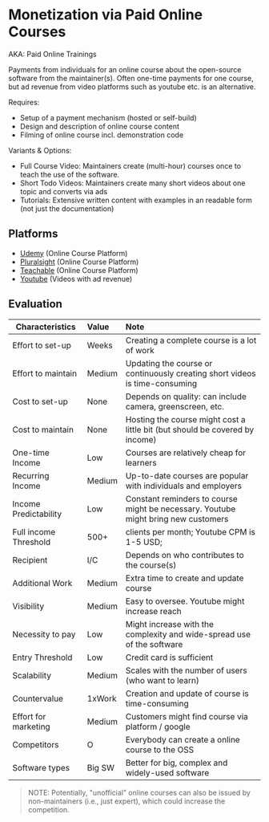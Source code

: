 # Monetization via Paid Online Courses
AKA: Paid Online Trainings

Payments from individuals for an online course about the open-source software from the maintainer(s).
Often one-time payments for one course, but ad revenue from video platforms such as youtube etc. is an alternative.

Requires:
* Setup of a payment mechanism (hosted or self-build)
* Design and description of online course content
* Filming of online course incl. demonstration code

Variants & Options:
* Full Course Video: Maintainers create (multi-hour) courses once to teach the use of the software.
* Short Todo Videos: Maintainers create many short videos about one topic and converts via ads
* Tutorials: Extensive written content with examples in an readable form (not just the documentation)

## Platforms
* [Udemy](https://www.udemy.com/) (Online Course Platform)
* [Pluralsight](https://www.pluralsight.com/) (Online Course Platform)
* [Teachable](https://teachable.com/) (Online Course Platform)
* [Youtube](https://www.youtube.com/) (Videos with ad revenue)

## Evaluation

| Characteristics                   | Value  | Note |
| --------------------------------- |:------ |:---- |
| Effort to set-up                  | Weeks  | Creating a complete course is a lot of work
| Effort to maintain                | Medium | Updating the course or continuously creating short videos is time-consuming
| Cost to set-up                    | None   | Depends on quality: can include camera, greenscreen, etc.
| Cost to maintain                  | None   | Hosting the course might cost a little bit (but should be covered by income)
| One-time Income                   | Low    | Courses are relatively cheap for learners
| Recurring Income                  | Medium | Up-to-date courses are popular with individuals and employers
| Income Predictability             | Low    | Constant reminders to course might be necessary. Youtube might bring new customers
| Full income Threshold             | 500+   | clients per month; Youtube CPM is 1-5 USD; 
| Recipient                         | I/C    | Depends on who contributes to the course(s)
| Additional Work                   | Medium | Extra time to create and update course
| Visibility                        | Medium | Easy to oversee. Youtube might increase reach
| Necessity to pay                  | Low    | Might increase with the complexity and wide-spread use of the software
| Entry Threshold                   | Low    | Credit card is sufficient
| Scalability                       | Medium | Scales with the number of users (who want to learn)
| Countervalue                      | 1xWork | Creation and update of course is time-consuming
| Effort for marketing              | Medium | Customers might find course via platform / google
| Competitors                       | O      | Everybody can create a online course to the OSS
| Software types                    | Big SW | Better for big, complex and widely-used software

> NOTE: Potentially, "unofficial" online courses can also be issued by non-maintainers (i.e., just expert), which could increase the competition.